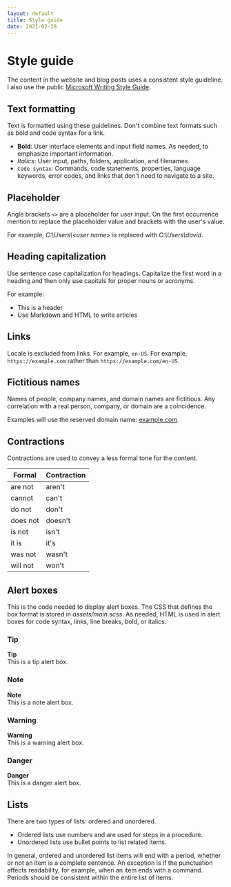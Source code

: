```yaml
---
layout: default
title: Style guide
date: 2021-02-28
---
```


# Style guide

The content in the website and blog posts uses a consistent style guideline. I also use the public [Microsoft Writing Style Guide](https://docs.microsoft.com/style-guide/welcome/).

## Text formatting

Text is formatted using these guidelines. Don't combine text formats such as bold and code syntax
for a link.

- **Bold**: User interface elements and input field names. As needed, to emphasize important
  information.
- _Italics_: User input, paths, folders, application, and filenames.
- `Code syntax`: Commands, code statements, properties, language keywords, error codes, and links
  that don't need to navigate to a site.

## Placeholder

Angle brackets `<>` are a placeholder for user input. On the first occurrence mention to replace the
placeholder value and brackets with the user's value.

For example, _C:\Users\\<user name\>_ is replaced with _C:\Users\david_.

## Heading capitalization

Use sentence case capitalization for headings. Capitalize the first word in a heading and then only
use capitals for proper nouns or acronyms.

For example:

- This is a header
- Use Markdown and HTML to write articles

## Links

Locale is excluded from links. For example, `en-US`. For example, `https://example.com` rather than
`https://example.com/en-US`.

## Fictitious names

Names of people, company names, and domain names are fictitious. Any correlation with a real person,
company, or domain are a coincidence.

Examples will use the reserved domain name: [example.com](https://en.wikipedia.org/wiki/Example.com).

## Contractions

Contractions are used to convey a less formal tone for the content.

| Formal | Contraction |
| ---- | ---- |
| are not | aren't |
| cannot | can't |
| do not | don't |
| does not | doesn't |
| is not | isn't |
| it is | it's |
| was not | wasn't |
| will not | won't |

## Alert boxes

This is the code needed to display alert boxes. The CSS that defines the box format is stored in
_assets/main.scss_. As needed, HTML is used in alert boxes for code syntax, links, line breaks,
bold, or italics.

### Tip

<div class="tip">
<b>Tip</b> <br>
This is a tip alert box.
</div>

### Note

<div class="note">
<b>Note</b> <br>
This is a note alert box.
</div>

### Warning

<div class="warning">
<b>Warning</b> <br>
This is a warning alert box.
</div>

### Danger

<div class="danger">
<b>Danger</b> <br>
This is a danger alert box.
</div>

## Lists

There are two types of lists: ordered and unordered.

- Ordered lists use numbers and are used for steps in a procedure.
- Unordered lists use bullet points to list related items.

In general, ordered and unordered list items will end with a period, whether or not an item is a
complete sentence. An exception is if the punctuation affects readability, for example, when an item
ends with a command. Periods should be consistent within the entire list of items.
